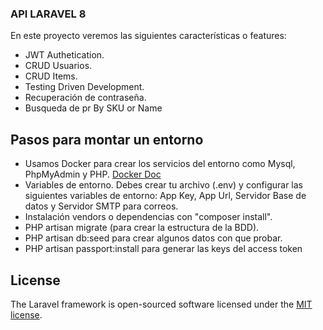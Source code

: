 ### API LARAVEL 8

En este proyecto veremos las siguientes características o features:

- JWT Authetication.
- CRUD Usuarios.
- CRUD Items.
- Testing Driven Development.
- Recuperación de contraseña.
- Busqueda de pr By SKU or Name
## Pasos para montar un entorno

- Usamos Docker para crear los servicios del entorno como Mysql, PhpMyAdmin y PHP. [Docker Doc](https://docs.docker.com/compose/) 
- Variables de entorno. Debes crear tu archivo (.env) y configurar las siguientes variables de entorno: App Key, App Url, Servidor Base de datos y Servidor SMTP para correos.
- Instalación  vendors o dependencias con "composer install".
- PHP artisan migrate (para crear la estructura de la BDD).
- PHP artisan db:seed para crear algunos datos con que probar.
- PHP artisan passport:install para generar las keys del access token

## License

The Laravel framework is open-sourced software licensed under the [MIT license](https://opensource.org/licenses/MIT).
